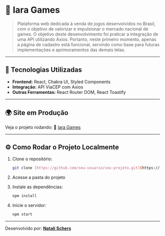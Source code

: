 # 📌 Iara Games

> Plataforma web dedicada à venda de jogos desenvolvidos no Brasil, com o objetivo de valorizar e impulsionar o mercado nacional de games.
> O objetivo deste desenvolvimento foi praticar a integração de uma API utilizando Axios. Portanto, neste primeiro momento, apenas a página de cadastro está funcional, servindo como base para futuras implementações e aprimoramentos das demais telas.
---

## 🚀 Tecnologias Utilizadas

* **Frontend:** React, Chakra UI, Styled Components
* **Integração:** API ViaCEP com Axios
* **Outras Ferramentas:** React Router DOM, React Toastify

---

## 🌍 Site em Produção

Veja o projeto rodando:
🔗 [Iara Games](https://iara-games-pearl.vercel.app/)

---

## ⚙️ Como Rodar o Projeto Localmente

1. Clone o repositório:

   ```bash
   git clone [https://github.com/seu-usuario/seu-projeto.git](https://github.com/natali-schers/iara-games/)
   ```

2. Acesse a pasta do projeto

3. Instale as dependências:

   ```bash
   npm install
   ```

4. Inicie o servidor:

   ```bash
   npm start
   ```

---

Desenvolvido por: **[Natali Schers](https://github.com/natali-schers)**
